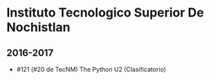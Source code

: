 # Instituto Tecnologico Superior De Nochistlan

## 2016-2017

- #121 (#20 de TecNM) The Python U2 (Clasificatorio)


